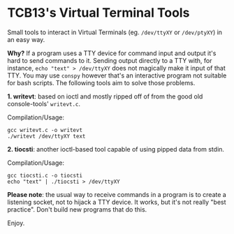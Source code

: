 # TCB13's Virtual Terminal Tools

Small tools to interact in Virtual Terminals (eg. `/dev/ttyXY` or `/dev/ptyXY`) in an easy way.

**Why?** If a program uses a TTY device for command input and output it's hard to send commands to it. Sending output directly to a TTY with, for instance, `echo "text" > /dev/ttyXY` does not magically make it input of that TTY. You may use `conspy` however that's an interactive program not suitable for bash scripts. The following tools aim to solve those problems.

**1. writevt**: based on ioctl and mostly ripped off of from the good old console-tools' `writevt.c`.

Compilation/Usage:
````
gcc writevt.c -o writevt
./writevt /dev/ttyXY text
````

**2. tiocsti**: another ioctl-based tool capable of using pipped data from stdin.

Compilation/Usage:
````
gcc tiocsti.c -o tiocsti
echo "text" | ./tiocsti > /dev/ttyXY
````

**Please note**: the usual way to receive commands in a program is to create a listening socket, not to hijack a TTY device. It works, but it's not really "best practice". Don't build new programs that do this.

Enjoy.
